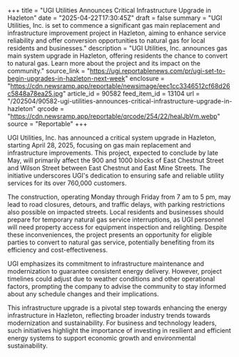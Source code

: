 +++
title = "UGI Utilities Announces Critical Infrastructure Upgrade in Hazleton"
date = "2025-04-22T17:30:45Z"
draft = false
summary = "UGI Utilities, Inc. is set to commence a significant gas main replacement and infrastructure improvement project in Hazleton, aiming to enhance service reliability and offer conversion opportunities to natural gas for local residents and businesses."
description = "UGI Utilities, Inc. announces gas main system upgrade in Hazleton, offering residents the chance to convert to natural gas. Learn more about the project and its impact on the community."
source_link = "https://ugi.reportablenews.com/pr/ugi-set-to-begin-upgrades-in-hazleton-next-week"
enclosure = "https://cdn.newsramp.app/reportable/newsimage/eec1cc3346512cf68d26c5848a78ea25.jpg"
article_id = 90582
feed_item_id = 13104
url = "/202504/90582-ugi-utilities-announces-critical-infrastructure-upgrade-in-hazleton"
qrcode = "https://cdn.newsramp.app/reportable/qrcode/254/22/healJbVm.webp"
source = "Reportable"
+++

<p>UGI Utilities, Inc. has announced a critical system upgrade in Hazleton, starting April 28, 2025, focusing on gas main replacement and infrastructure improvements. This project, expected to conclude by late May, will primarily affect the 900 and 1000 blocks of East Chestnut Street and Wilson Street between East Chestnut and East Mine Streets. The initiative underscores UGI's dedication to ensuring safe and reliable utility services for its over 760,000 customers.</p><p>The construction, operating Monday through Friday from 7 am to 5 pm, may lead to road closures, detours, and traffic delays, with parking restrictions also possible on impacted streets. Local residents and businesses should prepare for temporary natural gas service interruptions, as UGI personnel will need property access for equipment inspection and relighting. Despite these inconveniences, the project presents an opportunity for eligible parties to convert to natural gas service, potentially benefiting from its efficiency and cost-effectiveness.</p><p>UGI emphasizes its commitment to infrastructure maintenance and modernization to guarantee consistent energy delivery. However, project timelines could adjust due to weather conditions and other operational factors, prompting the company to advise the community to stay informed about any schedule changes and their implications.</p><p>This infrastructure upgrade is a pivotal step towards enhancing the energy infrastructure in Hazleton, reflecting broader industry trends towards modernization and sustainability. For business and technology leaders, such initiatives highlight the importance of investing in resilient and efficient energy systems to support economic growth and environmental sustainability.</p>